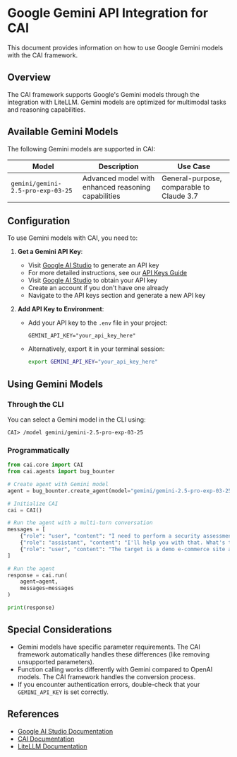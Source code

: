 # Google Gemini API Integration for CAI

This document provides information on how to use Google Gemini models with the CAI framework.

## Overview

The CAI framework supports Google's Gemini models through the integration with LiteLLM. Gemini models are optimized for multimodal tasks and reasoning capabilities.

## Available Gemini Models

The following Gemini models are supported in CAI:

| Model | Description | Use Case |
|-------|-------------|----------|
| `gemini/gemini-2.5-pro-exp-03-25` | Advanced model with enhanced reasoning capabilities | General-purpose, comparable to Claude 3.7 |

## Configuration

To use Gemini models with CAI, you need to:

1. **Get a Gemini API Key**:
   - Visit [Google AI Studio](https://aistudio.google.com/app/apikey) to generate an API key
   - For more detailed instructions, see our [API Keys Guide](API_KEYS.md#google-gemini)
   - Visit [Google AI Studio](https://aistudio.google.com/app/apikey) to obtain your API key
   - Create an account if you don't have one already
   - Navigate to the API keys section and generate a new API key

2. **Add API Key to Environment**:
   - Add your API key to the `.env` file in your project:
     ```
     GEMINI_API_KEY="your_api_key_here"
     ```
   - Alternatively, export it in your terminal session:
     ```bash
     export GEMINI_API_KEY="your_api_key_here"
     ```

## Using Gemini Models

### Through the CLI

You can select a Gemini model in the CLI using:

```
CAI> /model gemini/gemini-2.5-pro-exp-03-25
```

### Programmatically

```python
from cai.core import CAI
from cai.agents import bug_bounter

# Create agent with Gemini model
agent = bug_bounter.create_agent(model="gemini/gemini-2.5-pro-exp-03-25")

# Initialize CAI
cai = CAI()

# Run the agent with a multi-turn conversation
messages = [
    {"role": "user", "content": "I need to perform a security assessment on a web application."},
    {"role": "assistant", "content": "I'll help you with that. What's the target web application?"},
    {"role": "user", "content": "The target is a demo e-commerce site at example.com. Focus on finding potential vulnerabilities."}
]

# Run the agent
response = cai.run(
    agent=agent,
    messages=messages
)

print(response)
```

## Special Considerations

- Gemini models have specific parameter requirements. The CAI framework automatically handles these differences (like removing unsupported parameters).
- Function calling works differently with Gemini compared to OpenAI models. The CAI framework handles the conversion process.
- If you encounter authentication errors, double-check that your `GEMINI_API_KEY` is set correctly.

## References

- [Google AI Studio Documentation](https://ai.google.dev/docs)
- [CAI Documentation](https://github.com/aliasrobotics/cai)
- [LiteLLM Documentation](https://docs.litellm.ai/docs/)
